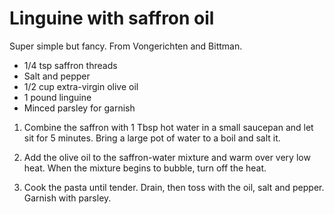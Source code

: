 # Linguine with saffron oil

Super simple but fancy. From Vongerichten and Bittman.

* 1/4 tsp saffron threads
* Salt and pepper
* 1/2 cup extra-virgin olive oil
* 1 pound linguine
* Minced parsley for garnish

1. Combine the saffron with 1 Tbsp hot water in a small saucepan and let sit
   for 5 minutes. Bring a large pot of water to a boil and salt it.

2. Add the olive oil to the saffron-water mixture and warm over very low heat.
   When the mixture begins to bubble, turn off the heat.

3. Cook the pasta until tender. Drain, then toss with the oil, salt and
   pepper. Garnish with parsley.
